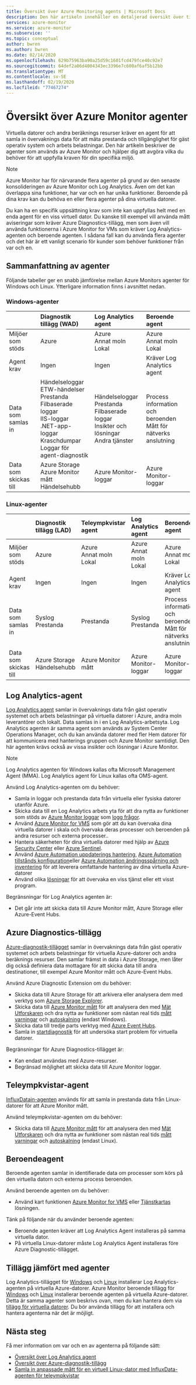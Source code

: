 ```yaml
---
title: Översikt över Azure Monitoring agents | Microsoft Docs
description: Den här artikeln innehåller en detaljerad översikt över tillgängliga Azure-agenter som stöder övervakning av virtuella datorer som finns i Azure eller hybrid miljö.
services: azure-monitor
ms.service: azure-monitor
ms.subservice: ''
ms.topic: conceptual
author: bwren
ms.author: bwren
ms.date: 02/14/2020
ms.openlocfilehash: 629b75963ba90a25d59c1601fcd479fce40c92e7
ms.sourcegitcommit: 64def2a06d4004343ec3396e7c600af6af5b12bb
ms.translationtype: MT
ms.contentlocale: sv-SE
ms.lasthandoff: 02/19/2020
ms.locfileid: "77467274"
---
```

# <a name="overview-of-azure-monitor-agents"></a>Översikt över Azure Monitor agenter 
Virtuella datorer och andra beräknings resurser kräver en agent för att samla in övervaknings data för att mäta prestanda och tillgänglighet för gäst operativ system och arbets belastningar. Den här artikeln beskriver de agenter som används av Azure Monitor och hjälper dig att avgöra vilka du behöver för att uppfylla kraven för din specifika miljö.

> [!NOTE]
> Azure Monitor har för närvarande flera agenter på grund av den senaste konsolideringen av Azure Monitor och Log Analytics. Även om det kan överlappa sina funktioner, har var och en har unika funktioner. Beroende på dina krav kan du behöva en eller flera agenter på dina virtuella datorer. 

Du kan ha en specifik uppsättning krav som inte kan uppfyllas helt med en enda agent för en viss virtuell dator. Du kanske till exempel vill använda mått aviseringar som kräver Azure Diagnostics-tillägg, men som även vill använda funktionerna i Azure Monitor for VMs som kräver Log Analytics-agenten och beroende agenten. I sådana fall kan du använda flera agenter och det här är ett vanligt scenario för kunder som behöver funktioner från var och en.

## <a name="summary-of-agents"></a>Sammanfattning av agenter
Följande tabeller ger en snabb jämförelse mellan Azure Monitors agenter för Windows och Linux. Ytterligare information finns i avsnittet nedan. 

### <a name="windows-agents"></a>Windows-agenter

| | Diagnostik<br>tillägg (WAD) | Log Analytics<br>agent | Beroende<br>agent |
|:---|:---|:---|:---|
| Miljöer som stöds | Azure | Azure<br>Annat moln<br>Lokal | Azure<br>Annat moln<br>Lokal | 
| Agent krav  | Ingen | Ingen | Kräver Log Analytics agent |
| Data som samlas in | Händelseloggar<br>ETW-händelser<br>Prestanda<br>Filbaserade loggar<br>IIS-loggar<br>.NET-app-loggar<br>Kraschdumpar<br>Loggar för agent-diagnostik | Händelseloggar<br>Prestanda<IIS logs><br>Filbaserade loggar<br>Insikter och lösningar<br>Andra tjänster | Process information och beroenden<br>Mått för nätverks anslutning |
| Data som skickas till | Azure Storage<br>Azure Monitor mått<br>Händelsehubb | Azure Monitor-loggar | Azure Monitor-loggar |


### <a name="linux-agents"></a>Linux-agenter

| | Diagnostik<br>tillägg (LAD) | Teleympkvistar<br>agent | Log Analytics<br>agent | Beroende<br>agent |
|:---|:---|:---|:---|:---|
| Miljöer som stöds | Azure | Azure<br>Annat moln<br>Lokal | Azure<br>Annat moln<br>Lokal | Azure<br>Annat moln<br>Lokal |
| Agent krav  | Ingen | Ingen | Ingen | Kräver Log Analytics agent |
| Data som samlas in | Syslog<br>Prestanda | Prestanda | Syslog<br>Prestanda| Process information och beroenden<br>Mått för nätverks anslutning |
| Data som skickas till | Azure Storage<br>Händelsehubb | Azure Monitor mått | Azure Monitor-loggar | Azure Monitor-loggar |

## <a name="log-analytics-agent"></a>Log Analytics-agent
[Log Analytics agent](log-analytics-agent.md) samlar in övervaknings data från gäst operativ systemet och arbets belastningar på virtuella datorer i Azure, andra moln leverantörer och lokalt. Data samlas in i en Log Analytics-arbetsyta. Log Analytics agenten är samma agent som används av System Center Operations Manager, och du kan använda datorer med fler Hem datorer för att kommunicera med hanterings gruppen och Azure Monitor samtidigt. Den här agenten krävs också av vissa insikter och lösningar i Azure Monitor.


> [!NOTE]
> Log Analytics agenten för Windows kallas ofta Microsoft Management Agent (MMA). Log Analytics agent för Linux kallas ofta OMS-agent.



Använd Log Analytics-agenten om du behöver:

* Samla in loggar och prestanda data från virtuella eller fysiska datorer utanför Azure. 
* Skicka data till en Log Analytics arbets yta för att dra nytta av funktioner som stöds av [Azure Monitor loggar](data-platform-logs.md#what-can-you-do-with-azure-monitor-logs) som [logg frågor](../log-query/log-query-overview.md).
* Använd [Azure Monitor for VMS](../insights/vminsights-overview.md) som gör att du kan övervaka dina virtuella datorer i skala och övervaka deras processer och beroenden på andra resurser och externa processer..  
* Hantera säkerheten för dina virtuella datorer med hjälp av [Azure Security Center](../../security-center/security-center-intro.md) eller [Azure Sentinel](../../sentinel/overview.md).
* Använd [Azure Automation uppdaterings hantering](../../automation/automation-update-management.md), [Azure Automation tillstånds konfiguration](../../automation/automation-dsc-overview.md)eller [Azure Automation ändringsspårning och inventering](../../automation/change-tracking.md) för att leverera omfattande hantering av dina virtuella Azure-datorer
* Använd olika [lösningar](../monitor-reference.md#insights-and-core-solutions) för att övervaka en viss tjänst eller ett visst program.

Begränsningar för Log Analytics agenten är:

- Det går inte att skicka data till Azure Monitor mått, Azure Storage eller Azure-Event Hubs.

## <a name="azure-diagnostics-extension"></a>Azure Diagnostics-tillägg
[Azure-diagnostik-tillägget](diagnostics-extension-overview.md) samlar in övervaknings data från gäst operativ systemet och arbets belastningar för virtuella Azure-datorer och andra beräknings resurser. Den samlar främst in data i Azure Storage, men låter dig också definiera data mottagare för att skicka data till andra destinationer, till exempel Azure Monitor mått och Azure-Event Hubs.

Använd Azure Diagnostic Extension om du behöver:

- Skicka data till Azure Storage för att arkivera eller analysera dem med verktyg som [Azure Storage Explorer](../../vs-azure-tools-storage-manage-with-storage-explorer.md).
- Skicka data till [Azure Monitor mått](data-platform-metrics.md) för att analysera den med [Mät Utforskaren](metrics-getting-started.md) och dra nytta av funktioner som nästan real tids [mått varningar](../../azure-monitor/platform/alerts-metric-overview.md) och [autoskalning](autoscale-overview.md) (endast Windows).
- Skicka data till tredje parts verktyg med [Azure Event Hubs](diagnostics-extension-stream-event-hubs.md).
- Samla in [startdiagnostik](../../virtual-machines/troubleshooting/boot-diagnostics.md) för att undersöka start problem för virtuella datorer.

Begränsningar för Azure Diagnostics-tillägget är:

- Kan endast användas med Azure-resurser.
- Begränsad möjlighet att skicka data till Azure Monitor loggar.



## <a name="telegraf-agent"></a>Teleympkvistar-agent
[InfluxDatain-agenten](collect-custom-metrics-linux-telegraf.md) används för att samla in prestanda data från Linux-datorer för att Azure Monitor mått.

Använd teleympkvistar-agenten om du behöver:

* Skicka data till [Azure Monitor mått](data-platform-metrics.md) för att analysera den med [Mät Utforskaren](metrics-getting-started.md) och dra nytta av funktioner som nästan real tids [mått varningar](../../azure-monitor/platform/alerts-metric-overview.md) och [autoskalning](autoscale-overview.md) (endast Linux). 



## <a name="dependency-agent"></a>Beroendeagent
Beroende agenten samlar in identifierade data om processer som körs på den virtuella datorn och externa process beroenden. 

Använd beroende agenten om du behöver:

* Använd kart funktionen [Azure Monitor for VMS](../insights/vminsights-overview.md) eller [Tjänstkartas](../insights/service-map.md) lösningen.


Tänk på följande när du använder beroende agenten:

- Beroende agenten kräver att Log Analytics Agent installeras på samma virtuella dator.
- På virtuella Linux-datorer måste Log Analytics Agent installeras före Azure Diagnostic-tillägget.


## <a name="extensions-compared-to-agents"></a>Tillägg jämfört med agenter
Log Analytics-tillägget för [Windows](../../virtual-machines/extensions/oms-windows.md) och [Linux](../../virtual-machines/extensions/oms-linux.md) installerar Log Analytics-agenten på virtuella Azure-datorer. Azure Monitor beroende tillägg för [Windows](../../virtual-machines/extensions/agent-dependency-windows.md) och [Linux](../../virtual-machines/extensions/agent-dependency-linux.md) installerar beroende agenten på virtuella Azure-datorer. Detta är samma agenter som beskrivs ovan, men du kan hantera dem via [tillägg för virtuella datorer](../../virtual-machines/extensions/overview.md). Du bör använda tillägg för att installera och hantera agenterna när det är möjligt.


## <a name="next-steps"></a>Nästa steg
Få mer information om var och en av agenterna på följande sätt:

- [Översikt över Log Analytics agent](log-analytics-agent.md)
- [Översikt över Azure-diagnostik-tillägg](diagnostics-extension-overview.md)
- [Samla in anpassade mått för en virtuell Linux-dator med InfluxData-agenten för teleympkvistar](collect-custom-metrics-linux-telegraf.md)
